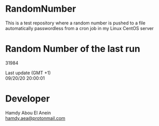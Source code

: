 # RandomNumber    
This is a test repository where a random number is pushed to a file automatically passwordless from a cron job in my Linux CentOS server    
# Random Number of the last run   
31984
      
Last update (GMT +1)    
09/20/20 20:00:01
# Developer    
Hamdy Abou El Anein   
hamdy.aea@protonmail.com
